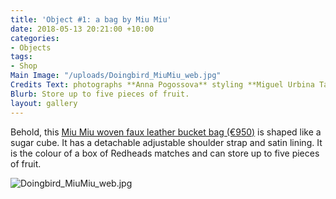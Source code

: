 ```yaml
---
title: 'Object #1: a bag by Miu Miu'
date: 2018-05-13 20:21:00 +10:00
categories:
- Objects
tags:
- Shop
Main Image: "/uploads/Doingbird_MiuMiu_web.jpg"
Credits Text: photographs **Anna Pogossova** styling **Miguel Urbina Tan**
Blurb: Store up to five pieces of fruit.
layout: gallery
---
```


Behold, this [Miu Miu woven faux leather bucket bag (€950)](https://store.miumiu.com/en/miumiuit/handbags/5BE022-2BU1-F0WO7-V-OOO) is shaped like a sugar cube. It has a detachable adjustable shoulder strap and satin lining. It is the colour of a box of Redheads matches and can store up to five pieces of fruit.

![Doingbird_MiuMiu_web.jpg](/uploads/Doingbird_MiuMiu_web.jpg)